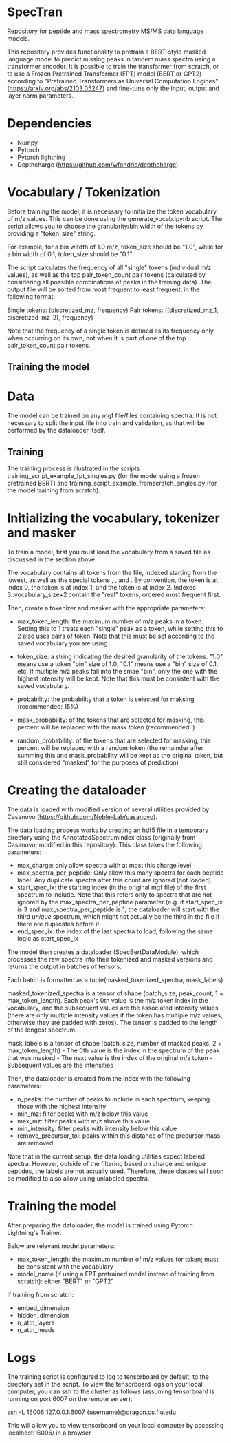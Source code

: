 # SpecTran
Repository for peptide and mass spectrometry MS/MS data language models.

This repository provides functionality to pretrain a BERT-style masked language model to predict missing peaks in 
tandem mass spectra using a transformer encoder. It is possible to train the transformer from scratch, or to 
use a Frozen Pretrained Transformer (FPT) model (BERT or GPT2) according to "Pretrained Transformers as Universal Computation Engines"
(https://arxiv.org/abs/2103.05247) and fine-tune only the input, output and layer norm parameters.

# Dependencies
* Numpy
* Pytorch
* Pytorch lightning
* Depthcharge (https://github.com/wfondrie/depthcharge)

# Vocabulary / Tokenization

Before training the model, it is necessary to initialize the token vocabulary of m/z values. This can be done using the generate_vocab.ipynb script. The script allows you to choose the granularity/bin width of the tokens by providing a "token_size" string.

For example, for a bin witdth of 1.0 m/z, token_size should be "1.0", while for a bin width of 0.1, token_size should be "0.1"

The script calculates the frequency of all "single" tokens (individual m/z values), as well as the top pair_token_count pair tokens (calculated by considering all possible combinations of peaks in the training data). The output file will be sorted from most frequent to least frequent, in the following format:

Single tokens: (discretized_mz, frequency)
Pair tokens: ((discretized_mz_1, discretized_mz_2), frequency)

Note that the frequency of a single token is defined as its frequency only when occurring on its own, not when it is part of one of the top pair_token_count pair tokens.

## Training the model

# Data

The model can be trained on any mgf file/files containing spectra. It is not necessary to split the input file into
train and validation, as that will be performed by the dataloader itself.

## Training

The training process is illustrated in the scripts training_script_example_fpt_singles.py (for the model using a frozen pretrained BERT)
and training_script_example_fromscratch_singles.py (for the model training from scratch). 

# Initializing the vocabulary, tokenizer and masker 
To train a model, first you must load the vocabulary from a saved file as discussed in the section above. 

The vocabulary contains all tokens from the file, indexed starting from the lowest, as well as the special tokens <pad>, <mask>, and <unk>. 
By convention, the <pad> token is at index 0, the <mask> token is at index 1, and the <unk> token is at index 2. Indexes 3..vocabulary_size+2
contain the "real" tokens, ordered most frequent first.

Then, create a tokenizer and masker with the appropriate parameters:

* max_token_length: the maximum number of m/z peaks in a token. Setting this to 1 treats each "single" peak as a token, while setting this to 2 also uses pairs of token. Note that this must be set according to the saved vocabulary you are using

* token_size: a string indicating the desired granularity of the tokens. "1.0" means use a token "bin" size of 1.0, "0.1" means use a "bin" size of 0.1, etc. If multiple m/z peaks fall into the smae "bin", only the one with the highest intensity will be kept. Note that this must be consistent with the saved vocabulary. 

* probability: the probability that a token is selected for maksing (recommended: 15%)

* mask_probability: of the tokens that are selected for masking, this percent will be replaced with the mask token (recommended: )

* random_probability: of the tokens that are selected for masking, this percent will be replaced with a random token (the remainder after summing this and mask_probability will be kept as the original token, but still considered "masked" for the purposes of prediction)

# Creating the dataloader

The data is loaded with modified version of several utilities provided by Casanovo (https://github.com/Noble-Lab/casanovo).

The data loading process works by creating an hdf5 file in a temporary directory using the AnnotatedSpectrumindex class (originally from Casanovo; modified in this repository). This class takes the following parameters:

* max_charge: only allow spectra with at most this charge level
* max_spectra_per_peptide: Only allow this many spectra for each peptide label. Any duplicate spectra after this count are ignored (not loaded)
* start_spec_ix: the starting index (in the original mgf file) of the first spectrum to include. Note that this refers only to spectra that are not ignored by the max_spectra_per_peptide parameter (e.g. if start_spec_ix is 3 and max_spectra_per_peptide is 1, the dataloader will start with the third *unique* spectrum, which might not actually be the third in the file if there are duplicates before it.
* end_spec_ix: the index of the last spectra to load, following the same logic as start_spec_ix

The model then creates a dataloader (SpecBertDataModule), which processes the raw spectra into their tokenized and masked versions and returns the output in batches of tensors. 

Each batch is formatted as a tuple(masked_tokenized_spectra, mask_labels)

masked_tokenized_spectra is a tensor of shape (batch_size, peak_count, 1 + max_token_length). Each peak's 0th value is the m/z token index in the vocabulary, and the subsequent values are the associated intensity values (there are only multiple intensity values if the token has multiple m/z values; otherwise they are padded with zeros). The tensor is padded to the length of the longest spectrum. 

mask_labels is a tensor of shape (batch_size, number of masked peaks, 2 + max_token_length)
    - The 0th value is the index in the spectrum of the peak that was masked
    - The next value is the index of the original m/z token
    - Subsequent values are the intensities

Then, the dataloader is created from the index with the following parameters:

* n_peaks: the number of peaks to include in each spectrum, keeping those with the highest intensity
* min_mz: filter peaks with m/z below this value
* max_mz: filter peaks with m/z above this value
* min_intensity: filter peaks with intensity below this value
* remove_precursor_tol: peaks within this distance of the precursor mass are removed

Note that in the current setup, the data loading utilities expect labeled spectra. However, outside of the filtering based on charge and unique peptides, the labels are not actually used. Therefore, these classes will soon be modified to also allow using unlabeled spectra.

# Training the model

After preparing the dataloader, the model is trained using Pytorch Lightning's Trainer.

Below are relevant model parameters:

* max_token_length: the maximum number of m/z values for token; must be consistent with the vocabulary
* model_name (if using a FPT pretrained model instead of training from scratch): either "BERT" or "GPT2"

If training from scratch:
* embed_dimension
* hidden_dimension
* n_attn_layers
* n_attn_heads

# Logs

The training script is configured to log to tensorboard by default, to the directory set in the script. To view the tensorboard logs on your local computer, you can ssh to the cluster as follows (assuming tensorboard is running on port 6007 on the remote server):

ssh -L 16006:127.0.0.1:6007 {username}@dragon.cs.fiu.edu

This will allow you to view tensorboard on your local computer by accessing localhost:16006/ in a browser